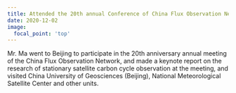 ```yaml
---
title: Attended the 20th annual Conference of China Flux Observation Network
date: 2020-12-02
image:
  focal_point: 'top'
---
```


Mr. Ma went to Beijing to participate in the 20th anniversary annual meeting of the China Flux Observation Network, and made a keynote report on the research of stationary satellite carbon cycle observation at the meeting, and visited China University of Geosciences (Beijing), National Meteorological Satellite Center and other units.
